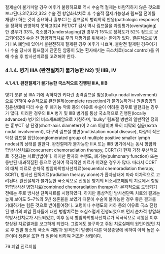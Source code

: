 절제술이 불가피할 경우 예후가 불량하므로 역시 수술적 절제는 바람직하지 않은 것으로 보고된다.317,322,323 수술 전 항암화학치료 후 수술적 절제가능성과 림프절 전이를 재평가 하는 것이 중요하나 흉부CT는 림프절의 병리학적 반응(pathologic response)을 정확히 반영하지 못하고324 PET/CT 검사 역시 림프절을 과잉평가(overstaging)한 경우가 33%, 축소평가(understaging)한 경우가 15%로 정확도가 52% 정도로 보고되어325 수술 전 항암화학치료 후의 재평가를 위해서는 한계가 있다.
결론적으로 병기 IIIA 폐암에 있어서 불완전하게 절제된 경우 예후가 나쁘며, 불완전 절제된 경우이거나 수술 당시에 림프절에 잔존된 암종이 있는 환자에서는 국소치료(local control)를 위해 수술 후 방사선치료를 고려해야 한다.

### 4.1.4. 병기 IIIA (완전절제가 불가능한 N2) 및 IIIB, IV

#### 4.1.4.1. 완전절제가 불가능한 국소적으로 진행된 IIIA, IIIB
병기 분류 상 IIIA 기에 속하지만 키다란 종격림프절 침윤(bulky nodal involvement)으로 인하여 수술적으로 완전절제(complete resection)가 불가능하거나 원발종양의 침윤상태에 따라 수술 후 폐기능 악화 등의 이유로 수술이 어려운 경우로 발현되는 경우가 많다. 이러한 경우의 IIIA 병기 및 IIIB 병기를 통상 국소적으로 진행된(locally advanced) 병기의 비소세포폐암으로 지칭하며, 'bulky' 림프절 병변의 일반적인 정의는 흉부CT 상 단경(short-axis diameter)이 2 cm 이상이며 특히 피막외 침윤(extra nodal involvement), 다구역 림프절 병변(multistation nodal disease), 다량의 작은 악성 림프절 집단(conglomerated group of multiple positive smaller lymph nodes)의 상태를 말한다.
완전절제가 불가능한 IIIA 또는 IIIB 병기에서는 동시 항암화학방사선치료(concurrent chemoradiation therapy, CCRT)가 현재 가장 우선적으로 추천되는 치료방법이다. 하지만 환자의 수행도, 폐기능(pulmonary function) 또는 동반된 내과적질환 등으로 인하여 적극적인 치료가 어려운 경우가 많다. 따라서 CCRT의 대체 치료로 순차적 항암화학방사선치료(sequential chemoradiation therapy, SCRT), 방사선 단독치료(radiation therapy alone)가 환자상태에 따라 이차적으로 고려된다.
완전절제가 불가능한 국소적으로 진행된 병기의 비소세포폐암의 치료에서 항암화학방사선 병합치료(combined chemoradiation therapy)가 본격적으로 도입되기 전에는 주로 방사선 단독치료를 시행하였다. 하지만 통상적인 방사선단독 치료의 결과는 높게 보아도 5~7%의 5년 생존율을 보였기 때문에 수술이 불가능한 경우 좋은 결과를 기대하기는 힘든 것으로 받아들여졌다. 고령이나 수행도의 저하 등의 이유로 국소 진행된 병기의 폐암 환자들에 대한 병합치료는 조심스럽게 진행되었으며 먼저 순차적 항암화학방사선치료가 시도되었고, 이후 동시 항암화학방사선치료가 적극적으로 시행된 이후 향상된 치료결과를 보고하게 되었다. 그럼에도 불구하고 주된 치료실패의 원인이었던 치료 후 원발 병소의 국소적 재발과 원격전이 발생이 다른 악성종양에 비하여 아직 높은 수준이며 생존율 또한 타 질환에 비하여 저조한 상태이다.

<PAGE>76 폐암 진료지침
